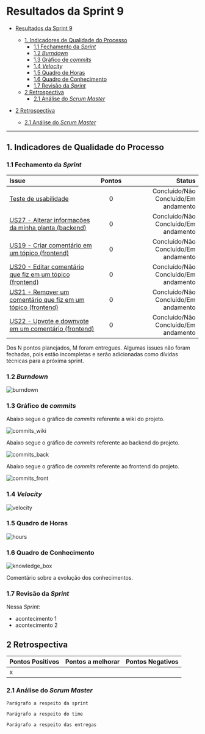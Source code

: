 # Resultados da Sprint 9

- [Resultados da Sprint 9](#resultados-da-sprint-9)
  - [1. Indicadores de Qualidade do Processo](#1-indicadores-de-qualidade-do-processo)
    - [1.1 Fechamento da _Sprint_](#11-fechamento-da-sprint)
    - [1.2 _Burndown_](#12-burndown)
    - [1.3 Gráfico de _commits_](#13-gráfico-de-commits)
    - [1.4 _Velocity_](#14-velocity)
    - [1.5 Quadro de Horas](#15-quadro-de-horas)
    - [1.6 Quadro de Conhecimento](#16-quadro-de-conhecimento)
    - [1.7 Revisão da _Sprint_](#17-revisão-da-sprint)
  - [2 Retrospectiva](#2-retrospectiva)
    - [2.1 Análise do _Scrum Master_](#21-análise-do-scrum-master)
  
- [2 Retrospectiva](#2-retrospectiva)
  - [2.1 Análise do _Scrum Master_](#21-análise-do-scrum-master)

------

## 1. Indicadores de Qualidade do Processo

### 1.1 Fechamento da _Sprint_

| Issue       | Pontos     | Status     |
| :------------- | :----------: | -----------: |
| [Teste de usabilidade](https://github.com/fga-eps-mds/2020.1-GaiaDex-wiki/issues/) | 0 | Concluído/Não Concluído/Em andamento |
| [US27 - Alterar informações da minha planta (backend)](https://github.com/fga-eps-mds/2020.1-GaiaDex-BackEnd/issues/) | 0 | Concluído/Não Concluído/Em andamento |
| [US19 - Criar comentário em um tópico (frontend)](https://github.com/fga-eps-mds/2020.1-GaiaDex-FrontEnd/issues/) | 0 | Concluído/Não Concluído/Em andamento |
| [US20 - Editar comentário que fiz em um tópico (frontend)](https://github.com/fga-eps-mds/2020.1-GaiaDex-FrontEnd/issues/) | 0 | Concluído/Não Concluído/Em andamento |
| [US21 - Remover um comentário que fiz em um tópico (frontend)](https://github.com/fga-eps-mds/2020.1-GaiaDex-FrontEnd/issues/) | 0 | Concluído/Não Concluído/Em andamento |
| [US22 - Upvote e downvote em um comentário (frontend)](https://github.com/fga-eps-mds/2020.1-GaiaDex-FrontEnd/issues/) | 0 | Concluído/Não Concluído/Em andamento |

Dos N pontos planejados, M foram entregues. Algumas issues não foram fechadas, pois estão incompletas e serão adicionadas como dívidas técnicas para a próxima sprint.

### 1.2 _Burndown_

![burndown](img/burndown.jpg)

### 1.3 Gráfico de _commits_

Abaixo segue o gráfico de _commits_ referente a wiki do projeto.

![commits_wiki](img/commits_wiki.png)

Abaixo segue o gráfico de _commits_ referente ao backend do projeto.

![commits_back](img/commits_back.png)

Abaixo segue o gráfico de _commits_ referente ao frontend do projeto.

![commits_front](img/commits_front.png)

### 1.4 _Velocity_

![velocity](img/velocity.jpg)

### 1.5 Quadro de Horas

![hours](img/hours.jpg)

### 1.6 Quadro de Conhecimento

![knowledge_box](img/knowledge_box.jpg)

Comentário sobre a evolução dos conhecimentos.

### 1.7 Revisão da _Sprint_

Nessa _Sprint_:

- acontecimento 1
- acontecimento 2

## 2 Retrospectiva

| Pontos Positivos | Pontos a melhorar | Pontos Negativos |
| :------------- | :----------: | :---------: |
| x |  |  |

### 2.1 Análise do _Scrum Master_

`Parágrafo a respeito da sprint`

`Parágrafo a respeito do time`

`Parágrafo a respeito das entregas`
